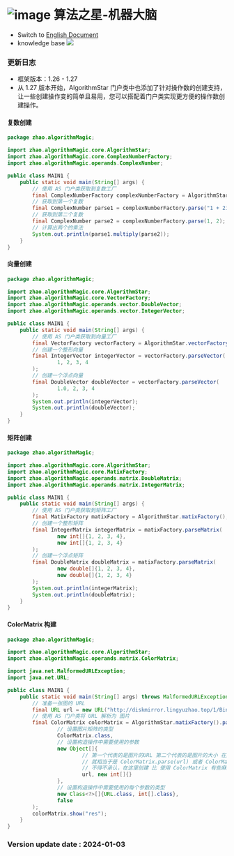 # ![image](https://user-images.githubusercontent.com/113756063/194830221-abe24fcc-484b-4769-b3b7-ec6d8138f436.png) 算法之星-机器大脑

- Switch to [English Document](https://github.com/BeardedManZhao/algorithmStar/blob/Zhao-develop/src_code/README.md)
- knowledge base
  <a href="https://github.com/BeardedManZhao/algorithmStar/blob/main/KnowledgeDocument/knowledge%20base-Chinese.md">
  <img src = "https://user-images.githubusercontent.com/113756063/194838003-7ad14dac-b38c-4b57-a942-ba58f00baaf7.png"/>
  </a>

### 更新日志

* 框架版本：1.26 - 1.27
* 从 1.27 版本开始，AlgorithmStar 门户类中也添加了针对操作数的创建支持，让一些创建操作变的简单且易用，您可以搭配着门户类实现更方便的操作数创建操作。

#### 复数创建

```java
package zhao.algorithmMagic;

import zhao.algorithmMagic.core.AlgorithmStar;
import zhao.algorithmMagic.core.ComplexNumberFactory;
import zhao.algorithmMagic.operands.ComplexNumber;

public class MAIN1 {
    public static void main(String[] args) {
        // 使用 AS 门户类获取到复数工厂
        final ComplexNumberFactory complexNumberFactory = AlgorithmStar.complexNumberFactory();
        // 获取到第一个复数
        final ComplexNumber parse1 = complexNumberFactory.parse("1 + 2i");
        // 获取到第二个复数
        final ComplexNumber parse2 = complexNumberFactory.parse(1, 2);
        // 计算出两个的乘法
        System.out.println(parse1.multiply(parse2));
    }
}

```

#### 向量创建

```java
package zhao.algorithmMagic;

import zhao.algorithmMagic.core.AlgorithmStar;
import zhao.algorithmMagic.core.VectorFactory;
import zhao.algorithmMagic.operands.vector.DoubleVector;
import zhao.algorithmMagic.operands.vector.IntegerVector;

public class MAIN1 {
    public static void main(String[] args) {
        // 使用 AS 门户类获取到向量工厂
        final VectorFactory vectorFactory = AlgorithmStar.vectorFactory();
        // 创建一个整形向量
        final IntegerVector integerVector = vectorFactory.parseVector(
                1, 2, 3, 4
        );
        // 创建一个浮点向量
        final DoubleVector doubleVector = vectorFactory.parseVector(
                1.0, 2, 3, 4
        );
        System.out.println(integerVector);
        System.out.println(doubleVector);
    }
}
```

#### 矩阵创建

```java
package zhao.algorithmMagic;

import zhao.algorithmMagic.core.AlgorithmStar;
import zhao.algorithmMagic.core.MatixFactory;
import zhao.algorithmMagic.operands.matrix.DoubleMatrix;
import zhao.algorithmMagic.operands.matrix.IntegerMatrix;

public class MAIN1 {
    public static void main(String[] args) {
        // 使用 AS 门户类获取到矩阵工厂
        final MatixFactory matixFactory = AlgorithmStar.matixFactory();
        // 创建一个整形矩阵
        final IntegerMatrix integerMatrix = matixFactory.parseMatrix(
                new int[]{1, 2, 3, 4},
                new int[]{1, 2, 3, 4}
        );
        // 创建一个浮点矩阵
        final DoubleMatrix doubleMatrix = matixFactory.parseMatrix(
                new double[]{1, 2, 3, 4},
                new double[]{1, 2, 3, 4}
        );
        System.out.println(integerMatrix);
        System.out.println(doubleMatrix);
    }
}

```

#### ColorMatrix 构建

```java
package zhao.algorithmMagic;

import zhao.algorithmMagic.core.AlgorithmStar;
import zhao.algorithmMagic.operands.matrix.ColorMatrix;

import java.net.MalformedURLException;
import java.net.URL;

public class MAIN1 {
    public static void main(String[] args) throws MalformedURLException {
        // 准备一张图的 URL
        final URL url = new URL("http://diskmirror.lingyuzhao.top/1/Binary/%E3%80%8AalgorithmStar%20%E6%9C%BA%E5%99%A8%E5%AD%A6%E4%B9%A0%E3%80%8B%E7%9A%84%E5%B0%81%E9%9D%A2.jpg");
        // 使用 AS 门户类将 URL 解析为 图片
        final ColorMatrix colorMatrix = AlgorithmStar.matixFactory().parseImage(
                // 设置图片矩阵的类型
                ColorMatrix.class,
                // 设置构造操作中需要使用的参数
                new Object[]{
                        // 第一个代表的是图片的URL 第二个代表的是图片的大小 在这里我们没有对图的大小进行设置
                        // 就相当于是 ColorMatrix.parse(url) 或者 ColorMatrix.parse(url, new int[]{})
                        // 不得不承认，在这里创建 比 使用 ColorMatrix 有些麻烦
                        url, new int[]{}
                },
                // 设置构造操作中需要使用的每个参数的类型
                new Class<?>[]{URL.class, int[].class},
                false
        );
        colorMatrix.show("res");
    }
}

```

### Version update date : 2024-01-03
